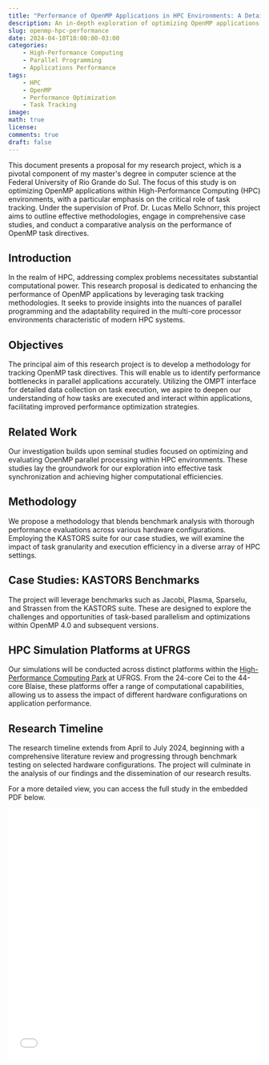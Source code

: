 ```yaml
---
title: "Performance of OpenMP Applications in HPC Environments: A Detailed Approach with Task Tracking"
description: An in-depth exploration of optimizing OpenMP applications for High-Performance Computing through task tracking
slug: openmp-hpc-performance
date: 2024-04-10T10:00:00-03:00
categories:
    - High-Performance Computing
    - Parallel Programming
    - Applications Performance
tags:
    - HPC
    - OpenMP
    - Performance Optimization
    - Task Tracking
image: 
math: true
license: 
comments: true
draft: false
---
```


This document presents a proposal for my research project, which is a pivotal component of my master's degree in computer science at the Federal University of Rio Grande do Sul. The focus of this study is on optimizing OpenMP applications within High-Performance Computing (HPC) environments, with a particular emphasis on the critical role of task tracking. Under the supervision of Prof. Dr. Lucas Mello Schnorr, this project aims to outline effective methodologies, engage in comprehensive case studies, and conduct a comparative analysis on the performance of OpenMP task directives.

## Introduction

In the realm of HPC, addressing complex problems necessitates substantial computational power. This research proposal is dedicated to enhancing the performance of OpenMP applications by leveraging task tracking methodologies. It seeks to provide insights into the nuances of parallel programming and the adaptability required in the multi-core processor environments characteristic of modern HPC systems.

## Objectives

The principal aim of this research project is to develop a methodology for tracking OpenMP task directives. This will enable us to identify performance bottlenecks in parallel applications accurately. Utilizing the OMPT interface for detailed data collection on task execution, we aspire to deepen our understanding of how tasks are executed and interact within applications, facilitating improved performance optimization strategies.

## Related Work

Our investigation builds upon seminal studies focused on optimizing and evaluating OpenMP parallel processing within HPC environments. These studies lay the groundwork for our exploration into effective task synchronization and achieving higher computational efficiencies.

## Methodology

We propose a methodology that blends benchmark analysis with thorough performance evaluations across various hardware configurations. Employing the KASTORS suite for our case studies, we will examine the impact of task granularity and execution efficiency in a diverse array of HPC settings.

## Case Studies: KASTORS Benchmarks

The project will leverage benchmarks such as Jacobi, Plasma, Sparselu, and Strassen from the KASTORS suite. These are designed to explore the challenges and opportunities of task-based parallelism and optimizations within OpenMP 4.0 and subsequent versions.

## HPC Simulation Platforms at UFRGS

Our simulations will be conducted across distinct platforms within the [High-Performance Computing Park](https://gppd-hpc.inf.ufrgs.br/) at UFRGS. From the 24-core Cei to the 44-core Blaise, these platforms offer a range of computational capabilities, allowing us to assess the impact of different hardware configurations on application performance.

## Research Timeline

The research timeline extends from April to July 2024, beginning with a comprehensive literature review and progressing through benchmark testing on selected hardware configurations. The project will culminate in the analysis of our findings and the dissemination of our research results.

For a more detailed view, you can access the full study in the embedded PDF below.

<iframe src="/pdfs/ppgc-rp.pdf" style="width: 100%; height: 500px; border: none;"></iframe>

